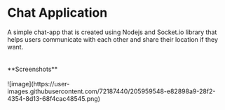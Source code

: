 <h1>Chat Application </h1>
A simple chat-app that is created using Nodejs and Socket.io library that helps users communicate with each other and share their location if they want.
<br/><br/><br/>
**Screenshots**<br/><br/>
![image](https://user-images.githubusercontent.com/72187440/205959548-e82898a9-28f2-4354-8d13-68f4cac48545.png)



